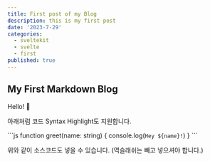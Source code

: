 ```yaml
---
title: First post of my Blog
description: this is my first post
date: '2023-7-29'
categories:
  - sveltekit
  - svelte
  - first
published: true
---
```


## My First Markdown Blog

Hello! 👋

아래처럼 코드 Syntax Highlight도 지원합니다.

\```js
function greet(name: string) {
  console.log(`Hey ${name}!`)
}
\```

위와 같이 소스코드도 넣을 수 있습니다.
(역슬래쉬는 빼고 넣으셔야 합니다.)
